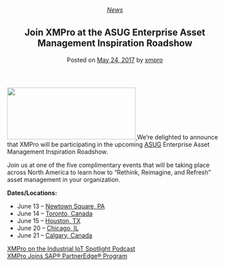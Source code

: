 <div class="large-9 col">
<article class="post-5793 post type-post status-publish format-standard has-post-thumbnail hentry category-news" id="post-5793">
<div class="article-inner">
<header class="entry-header">
<div class="entry-header-text entry-header-text-top text-center">
<h6 class="entry-category is-xsmall"><a href="https://xmpro.com/category/news/" rel="category tag">News</a></h6><h1 class="entry-title">Join XMPro at the ASUG Enterprise Asset Management Inspiration Roadshow</h1><div class="entry-divider is-divider small"></div>
<div class="entry-meta uppercase is-xsmall">
<span class="posted-on">Posted on <a href="https://xmpro.com/join-xmpro-asug-enterprise-asset-management-inspiration-roadshow/" rel="bookmark"><time class="entry-date published updated" datetime="2017-05-24T13:34:52+00:00">May 24, 2017</time></a></span> <span class="byline">by <span class="meta-author vcard"><a class="url fn n" href="https://xmpro.com/author/xmpro/">xmpro</a></span></span> </div>
</div>
</header>
<div class="entry-content single-page">
<p class="p1"><span class="s1"><a href="https://xmpro.com/wp-content/uploads/2017/05/55fab51df98e458a8fa7a220db24657e-2.jpg"><img height="121" src="https://xmpro.com/wp-content/uploads/2017/05/55fab51df98e458a8fa7a220db24657e-2-300x121.jpg" width="300"/>
</a>We’re delighted to announce that XMPro will be participating in the upcoming <a href="http://asug.informz.net/z/cjUucD9taT02NTc3NDI5JnA9MSZ1PTAmbGk9NDQxMjM0NTY/index.html" rel="noopener noreferrer" target="_blank"><span class="s2">ASUG</span></a></span> <span class="s1">Enterprise Asset Management Inspiration Roadshow.</span></p>
<p class="p1"><span class="s1">Join us at one of the five complimentary events that will be taking place across North America to learn how to “Rethink, Reimagine, and Refresh” asset management in your organization.</span></p>
<p class="p1"><span class="s1"><b>Dates/Locations:</b></span></p>
<ul>
<li class="li1"><span class="s1">June 13 – <a href="http://asug.informz.net/z/cjUucD9taT02NTc3NDI5JnA9MSZ1PTAmbGk9NDQxMjM0NTg/index.html" rel="noopener noreferrer" target="_blank"><span class="s5">Newtown Square, PA</span></a></span></li>
<li class="li1"><span class="s1">June 14 – <a href="http://asug.informz.net/z/cjUucD9taT02NTc3NDI5JnA9MSZ1PTAmbGk9NDQxMjM0NTk/index.html" rel="noopener noreferrer" target="_blank"><span class="s5">Toronto, Canada</span></a></span></li>
<li class="li1"><span class="s1">June 15 – <a href="http://asug.informz.net/z/cjUucD9taT02NTc3NDI5JnA9MSZ1PTAmbGk9NDQxMjM0NjA/index.html" rel="noopener noreferrer" target="_blank"><span class="s5">Houston, TX</span></a></span></li>
<li class="li1"><span class="s1">June 20 – <a href="http://asug.informz.net/z/cjUucD9taT02NTc3NDI5JnA9MSZ1PTAmbGk9NDQxMjM0NjE/index.html" rel="noopener noreferrer" target="_blank"><span class="s5">Chicago, IL</span></a></span></li>
<li class="li1"><span class="s1">June 21 – <a href="http://asug.informz.net/z/cjUucD9taT02NTc3NDI5JnA9MSZ1PTAmbGk9NDQxMjM0NjI/index.html" rel="noopener noreferrer" target="_blank"><span class="s5">Calgary, Canada</span></a></span></li>
</ul>
<div class="blog-share text-center"><div class="is-divider medium"></div><div class="social-icons share-icons share-row relative"><a aria-label="Share on WhatsApp" class="icon button circle is-outline tooltip whatsapp show-for-medium" data-action="share/whatsapp/share" href="whatsapp://send?text=Join%20XMPro%20at%20the%20ASUG%20Enterprise%20Asset%20Management%20Inspiration%20Roadshow - https://xmpro.com/join-xmpro-asug-enterprise-asset-management-inspiration-roadshow/" title="Share on WhatsApp"><i class="icon-whatsapp"></i></a><a aria-label="Share on Facebook" class="icon button circle is-outline tooltip facebook" data-label="Facebook" href="https://www.facebook.com/sharer.php?u=https://xmpro.com/join-xmpro-asug-enterprise-asset-management-inspiration-roadshow/" onclick="window.open(this.href,this.title,'width=500,height=500,top=300px,left=300px'); return false;" rel="noopener nofollow" target="_blank" title="Share on Facebook"><i class="icon-facebook"></i></a><a aria-label="Share on Twitter" class="icon button circle is-outline tooltip twitter" href="https://twitter.com/share?url=https://xmpro.com/join-xmpro-asug-enterprise-asset-management-inspiration-roadshow/" onclick="window.open(this.href,this.title,'width=500,height=500,top=300px,left=300px'); return false;" rel="noopener nofollow" target="_blank" title="Share on Twitter"><i class="icon-twitter"></i></a><a aria-label="Email to a Friend" class="icon button circle is-outline tooltip email" href="/cdn-cgi/l/email-protection#d4eba7a1b6beb1b7a0e99ebbbdbaf1e6e48c9984a6bbf1e6e4b5a0f1e6e4a0bcb1f1e6e495878193f1e6e491baa0b1a6a4a6bda7b1f1e6e495a7a7b1a0f1e6e499b5bab5b3b1b9b1baa0f1e6e49dbaa7a4bda6b5a0bdbbbaf1e6e486bbb5b0a7bcbba3f2b6bbb0ade997bcb1b7bff1e6e4a0bcbda7f1e6e4bba1a0f1e795f1e6e4bca0a0a4a7f1e795f1e692f1e692acb9a4a6bbfab7bbb9f1e692bebbbdbaf9acb9a4a6bbf9b5a7a1b3f9b1baa0b1a6a4a6bda7b1f9b5a7a7b1a0f9b9b5bab5b3b1b9b1baa0f9bdbaa7a4bda6b5a0bdbbbaf9a6bbb5b0a7bcbba3f1e692" rel="nofollow" title="Email to a Friend"><i class="icon-envelop"></i></a><a aria-label="Pin on Pinterest" class="icon button circle is-outline tooltip pinterest" href="https://pinterest.com/pin/create/button?url=https://xmpro.com/join-xmpro-asug-enterprise-asset-management-inspiration-roadshow/&amp;media=https://xmpro.com/wp-content/uploads/2017/05/55fab51df98e458a8fa7a220db24657e-2-1024x413.jpg&amp;description=Join%20XMPro%20at%20the%20ASUG%20Enterprise%20Asset%20Management%20Inspiration%20Roadshow" onclick="window.open(this.href,this.title,'width=500,height=500,top=300px,left=300px'); return false;" rel="noopener nofollow" target="_blank" title="Pin on Pinterest"><i class="icon-pinterest"></i></a><a aria-label="Share on LinkedIn" class="icon button circle is-outline tooltip linkedin" href="https://www.linkedin.com/shareArticle?mini=true&amp;url=https://xmpro.com/join-xmpro-asug-enterprise-asset-management-inspiration-roadshow/&amp;title=Join%20XMPro%20at%20the%20ASUG%20Enterprise%20Asset%20Management%20Inspiration%20Roadshow" onclick="window.open(this.href,this.title,'width=500,height=500,top=300px,left=300px'); return false;" rel="noopener nofollow" target="_blank" title="Share on LinkedIn"><i class="icon-linkedin"></i></a></div></div></div>
<nav class="navigation-post" id="nav-below" role="navigation">
<div class="flex-row next-prev-nav bt bb">
<div class="flex-col flex-grow nav-prev text-left">
<div class="nav-previous"><a href="https://xmpro.com/xmpro-industrial-iot-spotlight-podcast/" rel="prev"><span class="hide-for-small"><i class="icon-angle-left"></i></span> XMPro on the Industrial IoT Spotlight Podcast</a></div>
</div>
<div class="flex-col flex-grow nav-next text-right">
<div class="nav-next"><a href="https://xmpro.com/xmpro-joins-sap-partneredge-program/" rel="next">XMPro Joins SAP® PartnerEdge® Program <span class="hide-for-small"><i class="icon-angle-right"></i></span></a></div> </div>
</div>
</nav>
</div>
</article>
<div class="comments-area" id="comments">
</div>
</div>